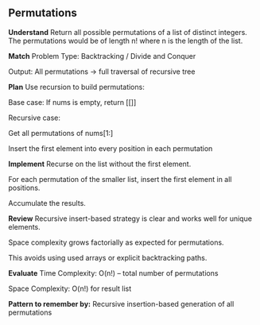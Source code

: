 ## Permutations
**Understand**
Return all possible permutations of a list of distinct integers.
The permutations would be of length n! where n is the length of the list.

**Match**
Problem Type: Backtracking / Divide and Conquer

Output: All permutations → full traversal of recursive tree

**Plan**
Use recursion to build permutations:

Base case: If nums is empty, return [[]]

Recursive case:

Get all permutations of nums[1:]

Insert the first element into every position in each permutation

**Implement**
Recurse on the list without the first element.

For each permutation of the smaller list, insert the first element in all positions.

Accumulate the results.

**Review**
Recursive insert-based strategy is clear and works well for unique elements.

Space complexity grows factorially as expected for permutations.

This avoids using used arrays or explicit backtracking paths.

**Evaluate**
Time Complexity: O(n!) – total number of permutations

Space Complexity: O(n!) for result list

**Pattern to remember by:**
Recursive insertion-based generation of all permutations
